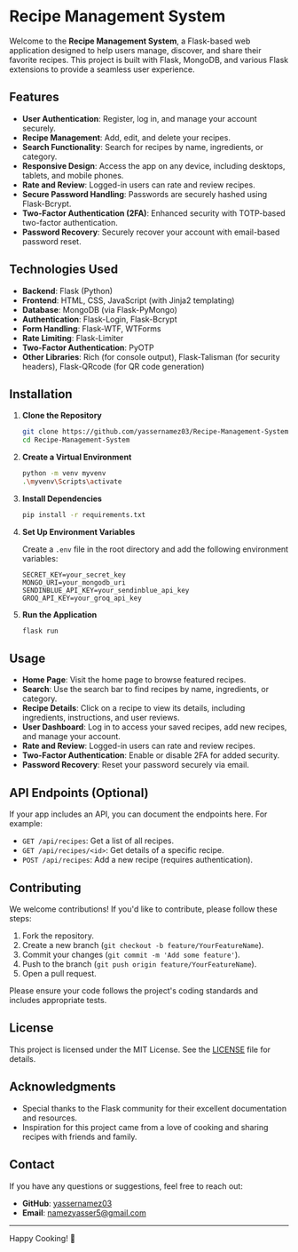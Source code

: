 # Recipe Management System

Welcome to the **Recipe Management System**, a Flask-based web application designed to help users manage, discover, and share their favorite recipes. This project is built with Flask, MongoDB, and various Flask extensions to provide a seamless user experience.

## Features

- **User Authentication**: Register, log in, and manage your account securely.
- **Recipe Management**: Add, edit, and delete your recipes.
- **Search Functionality**: Search for recipes by name, ingredients, or category.
- **Responsive Design**: Access the app on any device, including desktops, tablets, and mobile phones.
- **Rate and Review**: Logged-in users can rate and review recipes.
- **Secure Password Handling**: Passwords are securely hashed using Flask-Bcrypt.
- **Two-Factor Authentication (2FA)**: Enhanced security with TOTP-based two-factor authentication.
- **Password Recovery**: Securely recover your account with email-based password reset.

## Technologies Used

- **Backend**: Flask (Python)
- **Frontend**: HTML, CSS, JavaScript (with Jinja2 templating)
- **Database**: MongoDB (via Flask-PyMongo)
- **Authentication**: Flask-Login, Flask-Bcrypt
- **Form Handling**: Flask-WTF, WTForms
- **Rate Limiting**: Flask-Limiter
- **Two-Factor Authentication**: PyOTP
- **Other Libraries**: Rich (for console output), Flask-Talisman (for security headers), Flask-QRcode (for QR code generation)

## Installation

1. **Clone the Repository**

   ```bash
   git clone https://github.com/yassernamez03/Recipe-Management-System.git
   cd Recipe-Management-System
   ```

2. **Create a Virtual Environment**

   ```bash
   python -m venv myvenv
   .\myvenv\Scripts\activate
   ```

3. **Install Dependencies**

   ```bash
   pip install -r requirements.txt
   ```

4. **Set Up Environment Variables**

   Create a `.env` file in the root directory and add the following environment variables:

   ```env
   SECRET_KEY=your_secret_key
   MONGO_URI=your_mongodb_uri
   SENDINBLUE_API_KEY=your_sendinblue_api_key
   GROQ_API_KEY=your_groq_api_key
   ```

5. **Run the Application**

   ```bash
   flask run
   ```

## Usage

- **Home Page**: Visit the home page to browse featured recipes.
- **Search**: Use the search bar to find recipes by name, ingredients, or category.
- **Recipe Details**: Click on a recipe to view its details, including ingredients, instructions, and user reviews.
- **User Dashboard**: Log in to access your saved recipes, add new recipes, and manage your account.
- **Rate and Review**: Logged-in users can rate and review recipes.
- **Two-Factor Authentication**: Enable or disable 2FA for added security.
- **Password Recovery**: Reset your password securely via email.

## API Endpoints (Optional)

If your app includes an API, you can document the endpoints here. For example:

- `GET /api/recipes`: Get a list of all recipes.
- `GET /api/recipes/<id>`: Get details of a specific recipe.
- `POST /api/recipes`: Add a new recipe (requires authentication).

## Contributing

We welcome contributions! If you'd like to contribute, please follow these steps:

1. Fork the repository.
2. Create a new branch (`git checkout -b feature/YourFeatureName`).
3. Commit your changes (`git commit -m 'Add some feature'`).
4. Push to the branch (`git push origin feature/YourFeatureName`).
5. Open a pull request.

Please ensure your code follows the project's coding standards and includes appropriate tests.

## License

This project is licensed under the MIT License. See the [LICENSE](LICENSE) file for details.

## Acknowledgments

- Special thanks to the Flask community for their excellent documentation and resources.
- Inspiration for this project came from a love of cooking and sharing recipes with friends and family.

## Contact

If you have any questions or suggestions, feel free to reach out:

- **GitHub**: [yassernamez03](https://github.com/yassernamez03)
- **Email**: [namezyasser5@gmail.com](mailto:namezyasser5@gmail.com)

---

Happy Cooking! 🍳